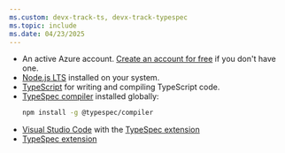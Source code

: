 ```yaml
---
ms.custom: devx-track-ts, devx-track-typespec
ms.topic: include
ms.date: 04/23/2025
---
```

* An active Azure account. [Create an account for free](https://azure.microsoft.com/free) if you don't have one.
* [Node.js LTS](https://nodejs.org/) installed on your system.
* [TypeScript](https://www.typescriptlang.org/) for writing and compiling TypeScript code.
* [TypeSpec compiler](https://www.npmjs.com/package/@typespec/compiler) installed globally:
  ```bash
  npm install -g @typespec/compiler
  ```
* [Visual Studio Code](https://code.visualstudio.com/) with the [TypeSpec extension](https://marketplace.visualstudio.com/items?itemName=typespec.typespec-vscode)
* [TypeSpec extension](https://marketplace.visualstudio.com/items?itemName=typespec.typespec-vscode)
